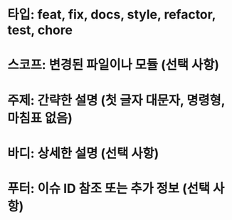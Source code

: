 # 타입: feat, fix, docs, style, refactor, test, chore
# 스코프: 변경된 파일이나 모듈 (선택 사항)
# 주제: 간략한 설명 (첫 글자 대문자, 명령형, 마침표 없음)
# 바디: 상세한 설명 (선택 사항)
# 푸터: 이슈 ID 참조 또는 추가 정보 (선택 사항)